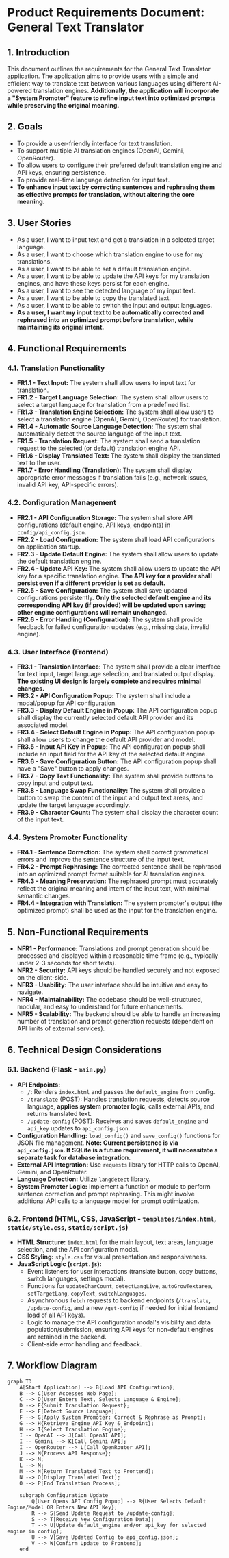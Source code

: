 # Product Requirements Document: General Text Translator

## 1. Introduction

This document outlines the requirements for the General Text Translator application. The application aims to provide users with a simple and efficient way to translate text between various languages using different AI-powered translation engines. **Additionally, the application will incorporate a "System Promoter" feature to refine input text into optimized prompts while preserving the original meaning.**

## 2. Goals

*   To provide a user-friendly interface for text translation.
*   To support multiple AI translation engines (OpenAI, Gemini, OpenRouter).
*   To allow users to configure their preferred default translation engine and API keys, ensuring persistence.
*   To provide real-time language detection for input text.
*   **To enhance input text by correcting sentences and rephrasing them as effective prompts for translation, without altering the core meaning.**

## 3. User Stories

*   As a user, I want to input text and get a translation in a selected target language.
*   As a user, I want to choose which translation engine to use for my translations.
*   As a user, I want to be able to set a default translation engine.
*   As a user, I want to be able to update the API keys for my translation engines, and have these keys persist for each engine.
*   As a user, I want to see the detected language of my input text.
*   As a user, I want to be able to copy the translated text.
*   As a user, I want to be able to switch the input and output languages.
*   **As a user, I want my input text to be automatically corrected and rephrased into an optimized prompt before translation, while maintaining its original intent.**

## 4. Functional Requirements

### 4.1. Translation Functionality

*   **FR1.1 - Text Input:** The system shall allow users to input text for translation.
*   **FR1.2 - Target Language Selection:** The system shall allow users to select a target language for translation from a predefined list.
*   **FR1.3 - Translation Engine Selection:** The system shall allow users to select a translation engine (OpenAI, Gemini, OpenRouter) for translation.
*   **FR1.4 - Automatic Source Language Detection:** The system shall automatically detect the source language of the input text.
*   **FR1.5 - Translation Request:** The system shall send a translation request to the selected (or default) translation engine API.
*   **FR1.6 - Display Translated Text:** The system shall display the translated text to the user.
*   **FR1.7 - Error Handling (Translation):** The system shall display appropriate error messages if translation fails (e.g., network issues, invalid API key, API-specific errors).

### 4.2. Configuration Management

*   **FR2.1 - API Configuration Storage:** The system shall store API configurations (default engine, API keys, endpoints) in `config/api_config.json`.
*   **FR2.2 - Load Configuration:** The system shall load API configurations on application startup.
*   **FR2.3 - Update Default Engine:** The system shall allow users to update the default translation engine.
*   **FR2.4 - Update API Key:** The system shall allow users to update the API key for a specific translation engine. **The API key for a provider shall persist even if a different provider is set as default.**
*   **FR2.5 - Save Configuration:** The system shall save updated configurations persistently. **Only the selected default engine and its corresponding API key (if provided) will be updated upon saving; other engine configurations will remain unchanged.**
*   **FR2.6 - Error Handling (Configuration):** The system shall provide feedback for failed configuration updates (e.g., missing data, invalid engine).

### 4.3. User Interface (Frontend)

*   **FR3.1 - Translation Interface:** The system shall provide a clear interface for text input, target language selection, and translated output display. **The existing UI design is largely complete and requires minimal changes.**
*   **FR3.2 - API Configuration Popup:** The system shall include a modal/popup for API configuration.
*   **FR3.3 - Display Default Engine in Popup:** The API configuration popup shall display the currently selected default API provider and its associated model.
*   **FR3.4 - Select Default Engine in Popup:** The API configuration popup shall allow users to change the default API provider and model.
*   **FR3.5 - Input API Key in Popup:** The API configuration popup shall include an input field for the API key of the selected default engine.
*   **FR3.6 - Save Configuration Button:** The API configuration popup shall have a "Save" button to apply changes.
*   **FR3.7 - Copy Text Functionality:** The system shall provide buttons to copy input and output text.
*   **FR3.8 - Language Swap Functionality:** The system shall provide a button to swap the content of the input and output text areas, and update the target language accordingly.
*   **FR3.9 - Character Count:** The system shall display the character count of the input text.

### 4.4. System Promoter Functionality

*   **FR4.1 - Sentence Correction:** The system shall correct grammatical errors and improve the sentence structure of the input text.
*   **FR4.2 - Prompt Rephrasing:** The corrected sentence shall be rephrased into an optimized prompt format suitable for AI translation engines.
*   **FR4.3 - Meaning Preservation:** The rephrased prompt must accurately reflect the original meaning and intent of the input text, with minimal semantic changes.
*   **FR4.4 - Integration with Translation:** The system promoter's output (the optimized prompt) shall be used as the input for the translation engine.

## 5. Non-Functional Requirements

*   **NFR1 - Performance:** Translations and prompt generation should be processed and displayed within a reasonable time frame (e.g., typically under 2-3 seconds for short texts).
*   **NFR2 - Security:** API keys should be handled securely and not exposed on the client-side.
*   **NFR3 - Usability:** The user interface should be intuitive and easy to navigate.
*   **NFR4 - Maintainability:** The codebase should be well-structured, modular, and easy to understand for future enhancements.
*   **NFR5 - Scalability:** The backend should be able to handle an increasing number of translation and prompt generation requests (dependent on API limits of external services).

## 6. Technical Design Considerations

### 6.1. Backend (Flask - `main.py`)

*   **API Endpoints:**
    *   `/`: Renders `index.html` and passes the `default_engine` from config.
    *   `/translate` (POST): Handles translation requests, detects source language, **applies system promoter logic**, calls external APIs, and returns translated text.
    *   `/update-config` (POST): Receives and saves `default_engine` and `api_key` updates to `api_config.json`.
*   **Configuration Handling:** `load_config()` and `save_config()` functions for JSON file management. **Note: Current persistence is via `api_config.json`. If SQLite is a future requirement, it will necessitate a separate task for database integration.**
*   **External API Integration:** Use `requests` library for HTTP calls to OpenAI, Gemini, and OpenRouter.
*   **Language Detection:** Utilize `langdetect` library.
*   **System Promoter Logic:** Implement a function or module to perform sentence correction and prompt rephrasing. This might involve additional API calls to a language model for prompt optimization.

### 6.2. Frontend (HTML, CSS, JavaScript - `templates/index.html`, `static/style.css`, `static/script.js`)

*   **HTML Structure:** `index.html` for the main layout, text areas, language selection, and the API configuration modal.
*   **CSS Styling:** `style.css` for visual presentation and responsiveness.
*   **JavaScript Logic (`script.js`):**
    *   Event listeners for user interactions (translate button, copy buttons, switch languages, settings modal).
    *   Functions for `updateCharCount`, `detectLangLive`, `autoGrowTextarea`, `setTargetLang`, `copyText`, `switchLanguages`.
    *   Asynchronous `fetch` requests to backend endpoints (`/translate`, `/update-config`, and a new `/get-config` if needed for initial frontend load of all API keys).
    *   Logic to manage the API configuration modal's visibility and data population/submission, ensuring API keys for non-default engines are retained in the backend.
    *   Client-side error handling and feedback.

## 7. Workflow Diagram

```mermaid
graph TD
    A[Start Application] --> B{Load API Configuration};
    B --> C[User Accesses Web Page];
    C --> D[User Enters Text, Selects Language & Engine];
    D --> E{Submit Translation Request};
    E --> F[Detect Source Language];
    F --> G[Apply System Promoter: Correct & Rephrase as Prompt];
    G --> H{Retrieve Engine API Key & Endpoint};
    H --> I{Select Translation Engine};
    I -- OpenAI --> J[Call OpenAI API];
    I -- Gemini --> K[Call Gemini API];
    I -- OpenRouter --> L[Call OpenRouter API];
    J --> M{Process API Response};
    K --> M;
    L --> M;
    M --> N[Return Translated Text to Frontend];
    N --> O[Display Translated Text];
    O --> P[End Translation Process];

    subgraph Configuration Update
        Q[User Opens API Config Popup] --> R{User Selects Default Engine/Model OR Enters New API Key};
        R --> S{Send Update Request to /update-config};
        S --> T[Receive New Configuration Data];
        T --> U[Update default_engine and/or api_key for selected engine in config];
        U --> V[Save Updated Config to api_config.json];
        V --> W[Confirm Update to Frontend];
    end